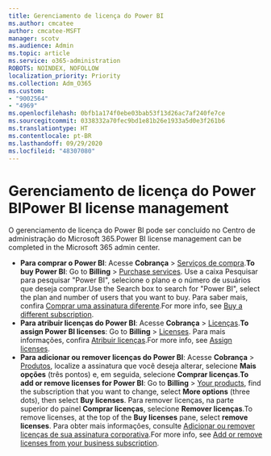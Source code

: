 ```yaml
---
title: Gerenciamento de licença do Power BI
ms.author: cmcatee
author: cmcatee-MSFT
manager: scotv
ms.audience: Admin
ms.topic: article
ms.service: o365-administration
ROBOTS: NOINDEX, NOFOLLOW
localization_priority: Priority
ms.collection: Adm_O365
ms.custom:
- "9002564"
- "4969"
ms.openlocfilehash: 0bfb1a174f0ebe03bab53f13d26ac7af240fe7ce
ms.sourcegitcommit: 0338332a70fec9bd1e81b26e1933a5d0e3f261b6
ms.translationtype: HT
ms.contentlocale: pt-BR
ms.lasthandoff: 09/29/2020
ms.locfileid: "48307080"
---
```

# <a name="power-bi-license-management"></a><span data-ttu-id="457f1-102">Gerenciamento de licença do Power BI</span><span class="sxs-lookup"><span data-stu-id="457f1-102">Power BI license management</span></span>

<span data-ttu-id="457f1-103">O gerenciamento de licença do Power BI pode ser concluído no Centro de administração do Microsoft 365.</span><span class="sxs-lookup"><span data-stu-id="457f1-103">Power BI license management can be completed in the Microsoft 365 admin center.</span></span>

- <span data-ttu-id="457f1-104">**Para comprar o Power BI**: Acesse **Cobrança** \> [Serviços de compra](https://go.microsoft.com/fwlink/p/?linkid=868433).</span><span class="sxs-lookup"><span data-stu-id="457f1-104">**To buy Power BI**: Go to **Billing** \> [Purchase services](https://go.microsoft.com/fwlink/p/?linkid=868433).</span></span> <span data-ttu-id="457f1-105">Use a caixa Pesquisar para pesquisar "Power BI", selecione o plano e o número de usuários que deseja comprar.</span><span class="sxs-lookup"><span data-stu-id="457f1-105">Use the Search box to search for "Power BI", select the plan and number of users that you want to buy.</span></span> <span data-ttu-id="457f1-106">Para saber mais, confira [Comprar uma assinatura diferente](https://docs.microsoft.com/microsoft-365/commerce/try-or-buy-microsoft-365\#buy-a-different-subscription).</span><span class="sxs-lookup"><span data-stu-id="457f1-106">For more info, see [Buy a different subscription](https://docs.microsoft.com/microsoft-365/commerce/try-or-buy-microsoft-365\#buy-a-different-subscription).</span></span>
- <span data-ttu-id="457f1-107">**Para atribuir licenças do Power BI**: Acesse **Cobrança** > [Licenças](https://go.microsoft.com/fwlink/p/?linkid=842264).</span><span class="sxs-lookup"><span data-stu-id="457f1-107">**To assign Power BI licenses**: Go to **Billing** > [Licenses](https://go.microsoft.com/fwlink/p/?linkid=842264).</span></span> <span data-ttu-id="457f1-108">Para mais informações, confira [Atribuir licenças](https://docs.microsoft.com/microsoft-365/admin/manage/assign-licenses-to-users).</span><span class="sxs-lookup"><span data-stu-id="457f1-108">For more info, see [Assign licenses](https://docs.microsoft.com/microsoft-365/admin/manage/assign-licenses-to-users).</span></span>
- <span data-ttu-id="457f1-109">**Para adicionar ou remover licenças do Power BI**: Acesse **Cobrança** > [Produtos](https://go.microsoft.com/fwlink/p/?linkid=842054), localize a assinatura que você deseja alterar, selecione **Mais opções** (três pontos) e, em seguida, selecione **Comprar licenças**.</span><span class="sxs-lookup"><span data-stu-id="457f1-109">**To add or remove licenses for Power BI**: Go to **Billing** > [Your products](https://go.microsoft.com/fwlink/p/?linkid=842054), find the subscription that you want to change, select **More options** (three dots), then select **Buy licenses**.</span></span> <span data-ttu-id="457f1-110">Para remover licenças, na parte superior do painel **Comprar licenças**, selecione **Remover licenças**.</span><span class="sxs-lookup"><span data-stu-id="457f1-110">To remove licenses, at the top of the **Buy licenses** pane, select **remove licenses**.</span></span> <span data-ttu-id="457f1-111">Para obter mais informações, consulte [Adicionar ou remover licenças de sua assinatura corporativa](https://docs.microsoft.com/microsoft-365/commerce/licenses/buy-licenses#add-or-remove-licenses-for-your-business-subscription).</span><span class="sxs-lookup"><span data-stu-id="457f1-111">For more info, see [Add or remove licenses from your business subscription](https://docs.microsoft.com/microsoft-365/commerce/licenses/buy-licenses#add-or-remove-licenses-for-your-business-subscription).</span></span>